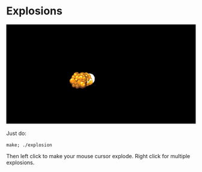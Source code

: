 # Explosions

![](art/epeek.gif)

Just do:

    make; ./explosion

Then left click to make your mouse cursor explode. Right click for multiple explosions.

